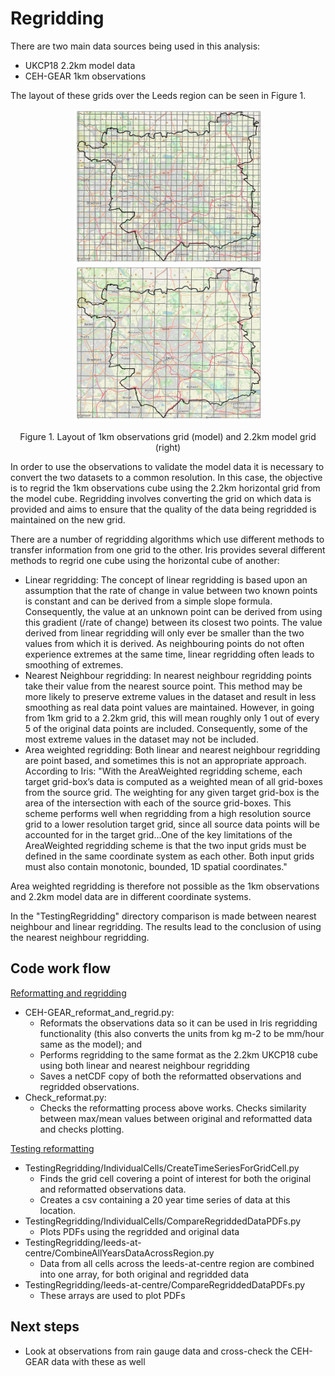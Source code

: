 # Regridding

There are two main data sources being used in this analysis:
* UKCP18 2.2km model data
* CEH-GEAR 1km observations

The layout of these grids over the Leeds region can be seen in Figure 1. 

<p align="center">
  <img src="Figs/1km_grid.png" width="300"  title="Original 1km grid" />
  <img src="Figs/2.2km_grid.png" width="300"  title="Regridded 2.2km grid" />
</p>
<p align="center"> Figure 1. Layout of 1km observations grid (model) and 2.2km model grid (right) <p align="center">

In order to use the observations to validate the model data it is necessary to convert the two datasets to a common resolution.  In this case, the objective is to regrid the 1km observations cube using the 2.2km horizontal grid from the model cube. Regridding involves converting the grid on which data is provided and aims to ensure that the quality of the data being regridded is maintained on the new grid.

There are a number of regridding algorithms which use different methods to transfer information from one grid to the other. Iris provides several different methods to regrid one cube using the horizontal cube of another:
* Linear regridding: The concept of linear regridding is based upon an assumption that the rate of change in value between two known points is constant and can be derived from a simple slope formula. Consequently, the value at an unknown point can be derived from using this gradient (/rate of change) between its closest two points. The value derived from linear regridding will only ever be smaller than the two values from which it is derived. As neighbouring points do not often experience extremes at the same time, linear regridding often leads to smoothing of extremes. 
* Nearest Neighbour regridding: In nearest neighbour regridding points take their value from the nearest source point. This method may be more likely to preserve extreme values in the dataset and result in less smoothing as real data point values are maintained. However, in going from 1km grid to a 2.2km grid, this will mean roughly only 1 out of every 5 of the original data points are included. Consequently, some of the most extreme values in the dataset may not be included.
* Area weighted regridding: Both linear and nearest neighbour regridding are point based, and sometimes this is not an appropriate approach. According to Iris: "With the AreaWeighted regridding scheme, each target grid-box’s data is computed as a weighted mean of all grid-boxes from the source grid. The weighting for any given target grid-box is the area of the intersection with each of the source grid-boxes. This scheme performs well when regridding from a high resolution source grid to a lower resolution target grid, since all source data points will be accounted for in the target grid...One of the key limitations of the AreaWeighted regridding scheme is that the two input grids must be defined in the same coordinate system as each other. Both input grids must also contain monotonic, bounded, 1D spatial coordinates."

Area weighted regridding is therefore not possible as the 1km observations and 2.2km model data are in different coordinate systems.

In the "TestingRegridding" directory comparison is made between nearest neighbour and linear regridding. The results lead to the conclusion of using the nearest neighbour regridding.

## Code work flow
<ins> Reformatting and regridding </ins>
* CEH-GEAR_reformat_and_regrid.py:   
  * Reformats the observations data so it can be used in Iris regridding functionality (this also converts the units from kg m-2 to be mm/hour same as the model); and
  * Performs regridding to the same format as the 2.2km UKCP18 cube using both linear and nearest neighbour regridding
  * Saves a netCDF copy of both the reformatted observations and regridded observations.
* Check_reformat.py: 
  * Checks the reformatting process above works. Checks similarity between max/mean values between original and reformatted data and checks plotting.

<ins> Testing reformatting </ins>
* TestingRegridding/IndividualCells/CreateTimeSeriesForGridCell.py  
     * Finds the grid cell covering a point of interest for both the original and reformatted observations data.  
     * Creates a csv containing a 20 year time series of data at this location.   
* TestingRegridding/IndividualCells/CompareRegriddedDataPDFs.py  
     * Plots PDFs using the regridded and original data
* TestingRegridding/leeds-at-centre/CombineAllYearsDataAcrossRegion.py  
     * Data from all cells across the leeds-at-centre region are combined into one array, for both original and regridded data
* TestingRegridding/leeds-at-centre/CompareRegriddedDataPDFs.py  
     * These arrays are used to plot PDFs 

## Next steps
* Look at observations from rain gauge data and cross-check the CEH-GEAR data with these as well


